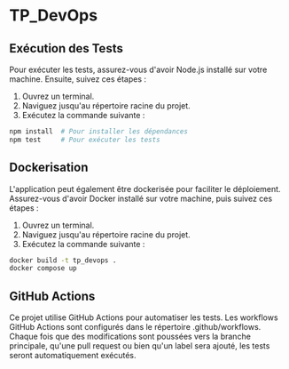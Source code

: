 # TP_DevOps

## Exécution des Tests

Pour exécuter les tests, assurez-vous d'avoir Node.js installé sur votre machine. Ensuite, suivez ces étapes :

1. Ouvrez un terminal.
2. Naviguez jusqu'au répertoire racine du projet.
3. Exécutez la commande suivante :

```bash
npm install  # Pour installer les dépendances
npm test     # Pour exécuter les tests
```

## Dockerisation

L'application peut également être dockerisée pour faciliter le déploiement. Assurez-vous d'avoir Docker installé sur votre machine, puis suivez ces étapes :

1. Ouvrez un terminal.
2. Naviguez jusqu'au répertoire racine du projet.
3. Exécutez la commande suivante :


```bash
docker build -t tp_devops .
docker compose up
```
## GitHub Actions

Ce projet utilise GitHub Actions pour automatiser les tests. Les workflows GitHub Actions sont configurés dans le répertoire .github/workflows. Chaque fois que des modifications sont poussées vers la branche principale, qu'une pull request ou bien qu'un label sera ajouté, les tests seront automatiquement exécutés.

